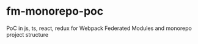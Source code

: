 # fm-monorepo-poc
PoC in js, ts, react, redux for Webpack Federated Modules and monorepo project structure
